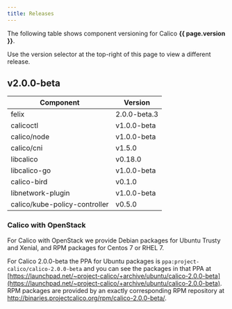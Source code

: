 ```yaml
---
title: Releases
---
```


The following table shows component versioning for Calico  **{{ page.version }}**.

Use the version selector at the top-right of this page to view a different release.

## v2.0.0-beta

| Component              | Version |
|------------------------|---------|
| felix                  | 2.0.0-beta.3 |
| calicoctl              | v1.0.0-beta |
| calico/node            | v1.0.0-beta |
| calico/cni             | v1.5.0 |
| libcalico              | v0.18.0 |
| libcalico-go           | v1.0.0-beta |
| calico-bird            | v0.1.0  |
| libnetwork-plugin      | v1.0.0-beta |
| calico/kube-policy-controller | v0.5.0 |

### Calico with OpenStack

For Calico with OpenStack we provide Debian packages for Ubuntu Trusty and
Xenial, and RPM packages for Centos 7 or RHEL 7.

For Calico 2.0.0-beta the PPA for Ubuntu packages is
`ppa:project-calico/calico-2.0.0-beta` and you can see the packages in that PPA
at
[https://launchpad.net/~project-calico/+archive/ubuntu/calico-2.0.0-beta](https://launchpad.net/~project-calico/+archive/ubuntu/calico-2.0.0-beta).
RPM packages are provided by an exactly corresponding RPM repository at
http://binaries.projectcalico.org/rpm/calico-2.0.0-beta/.
